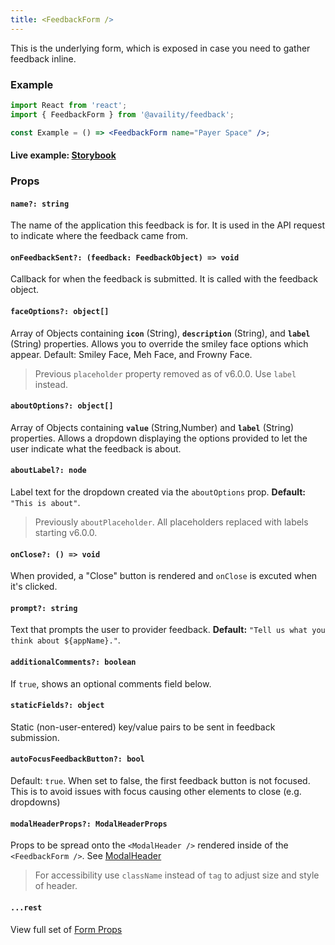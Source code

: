 ```yaml
---
title: <FeedbackForm />
---
```


This is the underlying form, which is exposed in case you need to gather feedback inline.

### Example

```jsx
import React from 'react';
import { FeedbackForm } from '@availity/feedback';

const Example = () => <FeedbackForm name="Payer Space" />;
```

#### Live example: [Storybook](https://availity.github.io/availity-react/storybook/?path=/docs/bootstrap-components-feedback-feedbackwithform--docs)

### Props

#### `name?: string`

The name of the application this feedback is for. It is used in the API request to indicate where the feedback came from.

#### `onFeedbackSent?: (feedback: FeedbackObject) => void`

Callback for when the feedback is submitted. It is called with the feedback object.

#### `faceOptions?: object[]`

Array of Objects containing **`icon`** (String), **`description`** (String), and **`label`** (String) properties. Allows you to override the smiley face options which appear. Default: Smiley Face, Meh Face, and Frowny Face.

> Previous `placeholder` property removed as of v6.0.0. Use `label` instead.

#### `aboutOptions?: object[]`

Array of Objects containing **`value`** (String,Number) and **`label`** (String) properties. Allows a dropdown displaying the options provided to let the user indicate what the feedback is about.

#### `aboutLabel?: node`

Label text for the dropdown created via the `aboutOptions` prop. **Default:** `"This is about"`.

> Previously `aboutPlaceholder`. All placeholders replaced with labels starting v6.0.0.

#### `onClose?: () => void`

When provided, a "Close" button is rendered and `onClose` is excuted when it's clicked.

#### `prompt?: string`

Text that prompts the user to provider feedback. **Default:** `"Tell us what you think about ${appName}."`.

#### `additionalComments?: boolean`

If `true`, shows an optional comments field below.

#### `staticFields?: object`

Static (non-user-entered) key/value pairs to be sent in feedback submission.

#### `autoFocusFeedbackButton?: bool`

Default: `true`. When set to false, the first feedback button is not focused. This is to avoid issues with focus causing other elements to close (e.g. dropdowns)

#### `modalHeaderProps?: ModalHeaderProps`

Props to be spread onto the `<ModalHeader />` rendered inside of the `<FeedbackForm />`. See [ModalHeader](https://github.com/reactstrap/reactstrap/blob/master/src/ModalHeader.js)

> For accessibility use `className` instead of `tag` to adjust size and style of header.

#### `...rest`

View full set of [Form Props](https://availity.github.io/availity-react/form/components/form/)
